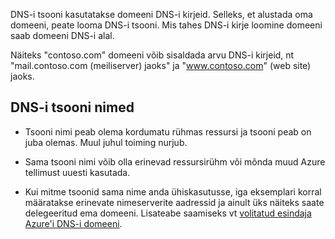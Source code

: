 DNS-i tsooni kasutatakse domeeni DNS-i kirjeid. Selleks, et alustada oma domeeni, peate looma DNS-i tsooni. Mis tahes DNS-i kirje loomine domeeni saab domeeni DNS-i alal. 

Näiteks "contoso.com" domeeni võib sisaldada arvu DNS-i kirjeid, nt "mail.contoso.com (meiliserver) jaoks" ja "www.contoso.com" (web site) jaoks. 


## <a name="names"></a>DNS-i tsooni nimed
 
- Tsooni nimi peab olema kordumatu rühmas ressursi ja tsooni peab on juba olemas. Muul juhul toiming nurjub.

- Sama tsooni nimi võib olla erinevad ressursirühm või mõnda muud Azure tellimust uuesti kasutada. 

- Kui mitme tsoonid sama nime anda ühiskasutusse, iga eksemplari korral määratakse erinevate nimeserverite aadressid ja ainult üks näiteks saate delegeeritud ema domeeni. Lisateabe saamiseks vt [volitatud esindaja Azure'i DNS-i domeeni](../articles/dns/dns-domain-delegation.md).